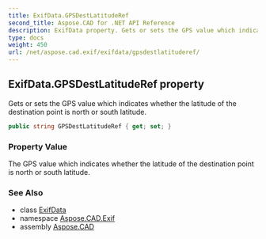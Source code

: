 ```yaml
---
title: ExifData.GPSDestLatitudeRef
second_title: Aspose.CAD for .NET API Reference
description: ExifData property. Gets or sets the GPS value which indicates whether the latitude of the destination point is north or south latitude
type: docs
weight: 450
url: /net/aspose.cad.exif/exifdata/gpsdestlatituderef/
---
```

## ExifData.GPSDestLatitudeRef property

Gets or sets the GPS value which indicates whether the latitude of the destination point is north or south latitude.

```csharp
public string GPSDestLatitudeRef { get; set; }
```

### Property Value

The GPS value which indicates whether the latitude of the destination point is north or south latitude.

### See Also

* class [ExifData](../)
* namespace [Aspose.CAD.Exif](../../exifdata/)
* assembly [Aspose.CAD](../../../)


